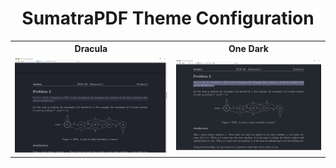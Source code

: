<h1 align="center">SumatraPDF Theme Configuration</h1>

<div align="center">
<table>
  <tr>
    <th>Dracula</th>
    <th>One Dark</th>
  </tr>
  <tr>
    <td><img src="/SumatraPDF%20Themes/README.assets/Dracula.png" width="500" /></td>
    <td><img src="/SumatraPDF%20Themes/README.assets/One-Dark.png" width="500" /></td>
  </tr>
</table>
</div>